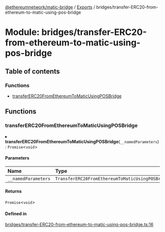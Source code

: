 [@ethereumnetwork/matic-bridge](../README.md) / [Exports](../modules.md) / bridges/transfer-ERC20-from-ethereum-to-matic-using-pos-bridge

# Module: bridges/transfer-ERC20-from-ethereum-to-matic-using-pos-bridge

## Table of contents

### Functions

- [transferERC20FromEthereumToMaticUsingPOSBridge](bridges_transfer_ERC20_from_ethereum_to_matic_using_pos_bridge.md#transfererc20fromethereumtomaticusingposbridge)

## Functions

### transferERC20FromEthereumToMaticUsingPOSBridge

▸ **transferERC20FromEthereumToMaticUsingPOSBridge**(`__namedParameters`): `Promise`<`void`\>

#### Parameters

| Name | Type |
| :------ | :------ |
| `__namedParameters` | `TransferERC20FromEthereumToMaticUsingPOSBridge` |

#### Returns

`Promise`<`void`\>

#### Defined in

[bridges/transfer-ERC20-from-ethereum-to-matic-using-pos-bridge.ts:16](https://github.com/KedziaPawel/matic-bridge/blob/91b2411/src/bridges/transfer-ERC20-from-ethereum-to-matic-using-pos-bridge.ts#L16)

